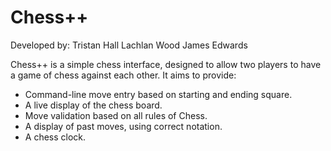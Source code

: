 # Chess++

Developed by:
  Tristan Hall
  Lachlan Wood
  James Edwards

Chess++ is a simple chess interface, designed to allow two players to have a game of chess against each other. It aims to provide:
  - Command-line move entry based on starting and ending square.
  - A live display of the chess board.
  - Move validation based on all rules of Chess.
  - A display of past moves, using correct notation.
  - A chess clock.
